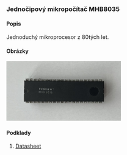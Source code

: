 ### Jednočipový mikropočítač MHB8035

#### Popis

Jednoduchý mikroprocesor z 80tých let.

#### Obrázky

<img src="mhb-8035-pic-1.jpg" width="300"/>

#### Podklady

1. [Datasheet](mhb-8035-ds.pdf)
